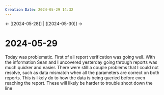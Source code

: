 ```yaml
---
Creation Date: 2024-05-29 14:32
---
```


<- [[2024-05-28]] | [[2024-05-30]]  ->

# 2024-05-29
Today was problematic. First of all report verification was going well. With the information Sean and I uncovered yesterday going through reports was much quicker and easier. There were still a couple problems that I could not resolve, such as data mismatch when all the parameters are correct on both reports. This is likely do to how the data is being queried before even reaching the report. These will likely be harder to trouble shoot down the line